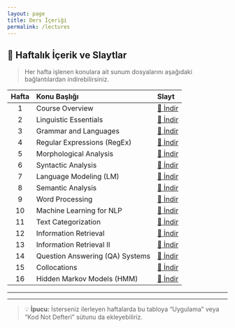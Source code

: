 ```yaml
---
layout: page
title: Ders İçeriği
permalink: /lectures
---
```


## 📘 Haftalık İçerik ve Slaytlar

> Her hafta işlenen konulara ait sunum dosyalarını aşağıdaki bağlantılardan indirebilirsiniz.

| Hafta | Konu Başlığı | Slayt |
|:------:|:-----------------------------|:----------------------|
| 1 | Course Overview | [📄 İndir](./slides/1-Course-Overview.pdf) |
| 2 | Linguistic Essentials | [📄 İndir](./slides/2-Linguistic-Essentials.pdf) |
| 3 | Grammar and Languages | [📄 İndir](./slides/3-Grammer-and-Languages.pdf) |
| 4 | Regular Expressions (RegEx) | [📄 İndir](./slides/4-RegEx.pdf) |
| 5 | Morphological Analysis | [📄 İndir](./slides/5-Morpological-Analysis.pdf) |
| 6 | Syntactic Analysis | [📄 İndir](./slides/6-Syntactic-Analysis.pdf) |
| 7 | Language Modeling (LM) | [📄 İndir](./slides/7-LM.pdf) |
| 8 | Semantic Analysis | [📄 İndir](./slides/8-Semantic.pdf) |
| 9 | Word Processing | [📄 İndir](./slides/9-Word-Processing.pdf) |
| 10 | Machine Learning for NLP | [📄 İndir](./slides/10-Machine-Learning.pdf) |
| 11 | Text Categorization | [📄 İndir](./slides/11-Text-Categorization.pdf) |
| 12 | Information Retrieval | [📄 İndir](./slides/12-Information-Retrieval.pdf) |
| 13 | Information Retrieval II | [📄 İndir](./slides/13-Information-Retrieval-2.pdf) |
| 14 | Question Answering (QA) Systems | [📄 İndir](./slides/14-QA%20Systems.pdf) |
| 15 | Collocations | [📄 İndir](./slides/15-Collocations.pdf) |
| 16 | Hidden Markov Models (HMM) | [📄 İndir](./slides/16-HMM.pdf) |

---


---

> 💡 **İpucu:** İsterseniz ilerleyen haftalarda bu tabloya “Uygulama” veya “Kod Not Defteri” sütunu da ekleyebiliriz.
